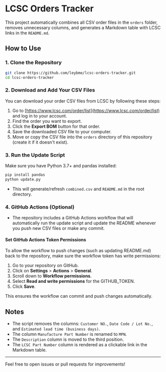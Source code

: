 # LCSC Orders Tracker

This project automatically combines all CSV order files in the `orders` folder, removes unnecessary columns, and generates a Markdown table with LCSC links in the `README.md`.

## How to Use

### 1. Clone the Repository
```sh
git clone https://github.com/leybme/lcsc-orders-tracker.git
cd lcsc-orders-tracker
```


### 2. Download and Add Your CSV Files

You can download your order CSV files from LCSC by following these steps:

1. Go to [https://www.lcsc.com/order/list](https://www.lcsc.com/order/list) and log in to your account.
2. Find the order you want to export.
3. Click the **Export BOM** button for that order.
4. Save the downloaded CSV file to your computer.
5. Move or copy the CSV file into the `orders` directory of this repository (create it if it doesn't exist).

### 3. Run the Update Script
Make sure you have Python 3.7+ and pandas installed:
```sh
pip install pandas
python update.py
```

- This will generate/refresh `combined.csv` and `README.md` in the root directory.


### 4. GitHub Actions (Optional)
- The repository includes a GitHub Actions workflow that will automatically run the update script and update the README whenever you push new CSV files or make any commit.

#### Set GitHub Actions Token Permissions
To allow the workflow to push changes (such as updating README.md) back to the repository, make sure the workflow token has write permissions:

1. Go to your repository on GitHub.
2. Click on **Settings** > **Actions** > **General**.
3. Scroll down to **Workflow permissions**.
4. Select **Read and write permissions** for the GITHUB_TOKEN.
5. Click **Save**.

This ensures the workflow can commit and push changes automatically.

## Notes
- The script removes the columns: `Customer NO.`, `Date Code / Lot No.`, and `Estimated lead time (business days)`.
- The column `Manufacture Part Number` is renamed to `MPN`.
- The `Description` column is moved to the third position.
- The `LCSC Part Number` column is rendered as a clickable link in the Markdown table.

---

Feel free to open issues or pull requests for improvements!
